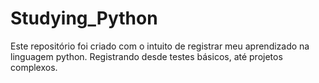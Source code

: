 # Studying_Python
Este repositório foi criado com o intuito de registrar meu aprendizado na linguagem python.
Registrando desde testes básicos, até projetos complexos.
